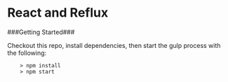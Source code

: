 # React and Reflux

###Getting Started###

Checkout this repo, install dependencies, then start the gulp process with the following:

```
	> npm install
	> npm start
```
